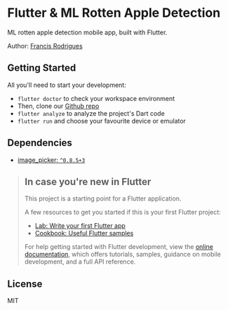 # Flutter & ML Rotten Apple Detection

ML rotten apple detection mobile app, built with Flutter.

Author: [Francis Rodrigues](https://github.com/francisrod01)

## Getting Started

All you'll need to start your development:

- `flutter doctor` to check your workspace environment
- Then, clone our [Github repo](https://github.com/francisrod01/flutter-rotten_apple_detection.git)
- `flutter analyze` to analyze the project's Dart code
- `flutter run` and choose your favourite device or emulator

## Dependencies

- [image_picker: `^0.8.5+3`](https://pub.dev/packages/image_picker)

>## In case you're new in Flutter
>
>This project is a starting point for a Flutter application.
>
>A few resources to get you started if this is your first Flutter project:
>
>- [Lab: Write your first Flutter app](https://docs.flutter.dev/get-started/codelab)
>- [Cookbook: Useful Flutter samples](https://docs.flutter.dev/cookbook)
>
>For help getting started with Flutter development, view the
[online documentation](https://docs.flutter.dev/), which offers tutorials,
samples, guidance on mobile development, and a full API reference.

## License

MIT
